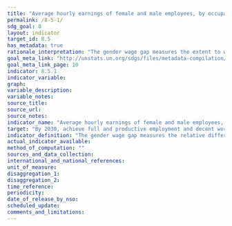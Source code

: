 ```yaml
---
title: "Average hourly earnings of female and male employees, by occupation, age and persons with disabilities"
permalink: /8-5-1/
sdg_goal: 8
layout: indicator
target_id: 8.5
has_metadata: true
rationale_interpretation: "The gender wage gap measures the extent to which the wages of men differ from those of women and therefore directly addresses the target of \"equal pay for work of equal value\". When the gender pay gap equals \"0\", it denotes equality of earnings. Positive values reflect the extent to which women's earnings fall short of those received by men, where a value closer to \"100\" denotes more inequality than a value closer to \"0\". Negative values reflect the extent to which women's earnings are higher than men's."
goal_meta_link: "http://unstats.un.org/sdgs/files/metadata-compilation/Metadata-Goal-8.pdf"
goal_meta_link_page: 10
indicator: 8.5.1
indicator_variable: 
graph: 
variable_description: 
variable_notes: 
source_title: 
source_url: 
source_notes: 
indicator_name: "Average hourly earnings of female and male employees, by occupation, age and persons with disabilities"
target: "By 2030, achieve full and productive employment and decent work for all women and men, including for young people and persons with disabilities, and equal pay for work of equal value."
indicator_definition: "The gender wage gap measures the relative difference between the average hourly earnings for men and the average hourly earnings for women. It is computed as the difference between the gross average hourly earnings of male and female employees expressed as percentage of gross average hourly earnings of male employees. Earnings refers to regular remuneration received from employers, in cash and in kind, and includes direct wages and salaries for time worked or work done, remuneration for time not worked (e.g. paid annual leave), as well as bonuses and gratuities that are regularly received. It excludes contributions paid by employers to social security and pension schemes in respect of their employees, benefits received by employees under these schemes, and severance and termination pay."
actual_indicator_available: 
method_of_computation: ""
sources_and_data_collection: 
international_and_national_references: 
unit_of_measure: 
disaggregation_1: 
disaggregation_2: 
time_reference: 
periodicity: 
date_of_release_by_nso: 
scheduled_update: 
comments_and_limitations: 
---
```


